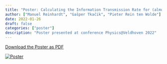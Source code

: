 ```yaml
---
title: "Poster: Calculating the Information Transmission Rate for (almost) any System"
author: ["Manuel Reinhardt", "Gašper Tkačik", "Pieter Rein ten Wolde"]
date: 2022-01-26
draft: false
categories: ["poster"]
description: "Poster presented at conference Physics@Veldhoven 2022"
---
```


[Download the Poster as PDF](/reinhardt_poster_2022.pdf)

[![Poster](/poster_veldhoven_2022.png)](/poster_veldhoven_2022_full.png)
